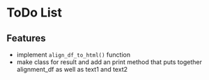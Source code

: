 # ToDo List

## Features

- implement `align_df_to_html()` function 
- make class for result and add an print method that puts together alignment_df as well as text1 and text2
